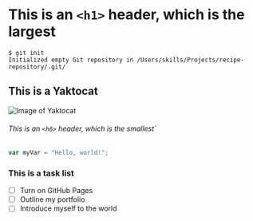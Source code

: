 # This is an `<h1>` header, which is the largest
```
$ git init
Initialized empty Git repository in /Users/skills/Projects/recipe-repository/.git/
```
## This is a Yaktocat
![Image of Yaktocat](https://octodex.github.com/images/yaktocat.png)
###### This is an `<h6>` header, which is the smallest`
``` javascript
var myVar = "Hello, world!";
```
### This is a task list
- [ ] Turn on GitHub Pages
- [ ] Outline my portfolio
- [ ] Introduce myself to the world
